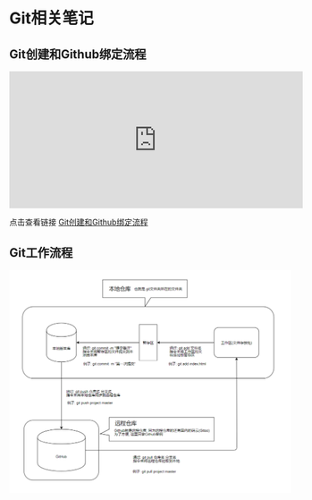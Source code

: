# Git相关笔记
## Git创建和Github绑定流程

<iframe id="embed_dom" name="embed_dom" frameborder="0" style="display:block;width:525px; height:245px;" src="https://www.processon.com/embed/5de4c89ce4b0b2fab7408db5"></iframe>

点击查看链接 [Git创建和Github绑定流程](https://www.processon.com/view/link/5de4c89de4b0e2c2989ab344)

## Git工作流程
![Git工作流程-极简](./Sources/Git工作流程图-极简版.png "Git极简工作流程图")